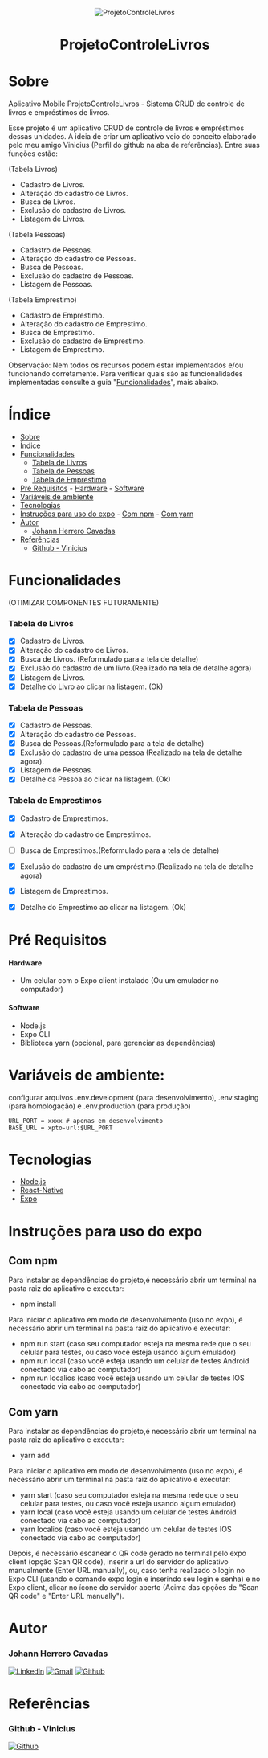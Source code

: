 <div align="center">

![ProjetoControleLivros](README_Files/icon.png)

</div>
<h1 align = "center">ProjetoControleLivros </h1>



# Sobre
Aplicativo Mobile ProjetoControleLivros - Sistema CRUD de controle de livros e empréstimos de livros.

Esse projeto é um aplicativo CRUD de controle de livros e empréstimos dessas unidades. A ideia de criar um aplicativo veio do conceito elaborado pelo meu amigo Vinicius (Perfil do github na aba de referências). Entre suas funções estão:

(Tabela Livros)
- Cadastro de Livros.
- Alteração do cadastro de Livros.
- Busca de Livros.
- Exclusão do cadastro de Livros.
- Listagem de Livros.

(Tabela Pessoas)
- Cadastro de Pessoas.
- Alteração do cadastro de Pessoas.
- Busca de Pessoas.
- Exclusão do cadastro de Pessoas.
- Listagem de Pessoas.
  
(Tabela Emprestimo)
- Cadastro de Emprestimo.
- Alteração do cadastro de Emprestimo.
- Busca de Emprestimo.
- Exclusão do cadastro de Emprestimo.
- Listagem de Emprestimo.

Observação: Nem todos os recursos podem estar implementados e/ou funcionando corretamente. Para verificar quais são as funcionalidades implementadas consulte a guia "[Funcionalidades](#Funcionalidades)", mais abaixo.

# Índice

- [Sobre](#sobre)
- [Índice](#índice)
- [Funcionalidades](#funcionalidades)
    - [Tabela de Livros](#tabela-de-livros)
    - [Tabela de Pessoas](#tabela-de-pessoas)
    - [Tabela de Emprestimo](#tabela-de-emprestimos)
- [Pré Requisitos](#pré-requisitos)
      - [Hardware](#hardware)
      - [Software](#software)
- [Variáveis de ambiente](#variáveis-de-ambiente)
- [Tecnologias](#tecnologias)
- [Instruções para uso do expo](#instruções-para-uso-do-expo)
      - [Com npm](#com-npm)
      - [Com yarn](#com-yarn)
- [Autor](#autor)
    - [Johann Herrero Cavadas](#johann-herrero-cavadas)
- [Referências](#referências)
    - [Github - Vinicius](#github-vinicius)


# Funcionalidades

(OTIMIZAR COMPONENTES FUTURAMENTE)
### Tabela de Livros
- [x] Cadastro de Livros.
- [x] Alteração do cadastro de Livros.
- [x] Busca de Livros. (Reformulado para a tela de detalhe)
- [x] Exclusão do cadastro de um livro.(Realizado na tela de detalhe agora)
- [x] Listagem de Livros.
- [x] Detalhe do Livro ao clicar na listagem. (Ok)

### Tabela de Pessoas
- [x] Cadastro de Pessoas.
- [x] Alteração do cadastro de Pessoas.
- [x] Busca de Pessoas.(Reformulado para a tela de detalhe)
- [x] Exclusão do cadastro de uma pessoa (Realizado na tela de detalhe agora).
- [x] Listagem de Pessoas.
- [x] Detalhe da Pessoa ao clicar na listagem. (Ok)

### Tabela de Emprestimos
- [x] Cadastro de Emprestimos.
- [x] Alteração do cadastro de Emprestimos.
- [ ] Busca de Emprestimos.(Reformulado para a tela de detalhe)
- [x] Exclusão do cadastro de um empréstimo.(Realizado na tela de detalhe agora)
- [x] Listagem de Emprestimos.
- [x] Detalhe do Emprestimo ao clicar na listagem. (Ok)


# Pré Requisitos

  #### Hardware
  - Um celular com o Expo client instalado (Ou um emulador no computador)

  #### Software
  - Node.js
  - Expo CLI
  - Biblioteca yarn (opcional, para gerenciar as dependências)

# Variáveis de ambiente:
  configurar arquivos .env.development (para desenvolvimento), .env.staging (para homologação) e .env.production (para produção)
  ```
  URL_PORT = xxxx # apenas em desenvolvimento
  BASE_URL = xpto-url:$URL_PORT
  ``` 
# Tecnologias
- [Node.js](https://nodejs.org/pt-br/)
- [React-Native](https://reactnative.dev)
- [Expo](https://expo.dev)

# Instruções para uso do expo

## Com npm
 Para instalar as dependências do projeto,é necessário abrir um terminal na pasta raiz do aplicativo e executar:
  - npm install

  Para iniciar o aplicativo em modo de desenvolvimento (uso no expo), é necessário abrir um terminal na pasta raiz do aplicativo e executar:
  - npm run start (caso seu computador esteja na mesma rede que o seu celular para testes, ou caso você esteja usando algum emulador)
  - npm run local (caso você esteja usando um celular de testes Android conectado via cabo ao computador)
  - npm run localios (caso você esteja usando um celular de testes IOS conectado via cabo ao computador)


  ## Com yarn
  Para instalar as dependências do projeto,é necessário abrir um terminal na pasta raiz do aplicativo e executar:
  - yarn add

  Para iniciar o aplicativo em modo de desenvolvimento (uso no expo), é necessário abrir um terminal na pasta raiz do aplicativo e executar:
  - yarn start (caso seu computador esteja na mesma rede que o seu celular para testes, ou caso você esteja usando algum emulador)
  - yarn local (caso você esteja usando um celular de testes Android conectado via cabo ao computador)
  - yarn localios (caso você esteja usando um celular de testes IOS conectado via cabo ao computador)

  Depois, é necessário escanear o QR code gerado no terminal pelo expo client (opção Scan QR code), inserir a url do servidor do aplicativo manualmente (Enter URL manually), ou, caso tenha realizado o login no Expo CLI (usando o comando expo login e inserindo seu login e senha) e no Expo client, clicar no ícone do servidor aberto (Acima das opções de "Scan QR code" e "Enter URL manually").




# Autor
### Johann Herrero Cavadas
[![Linkedin](https://img.shields.io/badge/LinkedIn-0077B5?style=for-the-badge&logo=linkedin&logoColor=white)](https://www.linkedin.com/in/jherrerocavadas/)
[![Gmail](https://img.shields.io/badge/Gmail-D14836?style=for-the-badge&logo=gmail&logoColor=white)](mailto:jherrerocavadas@gmail.com?Subject=Contato%20github%20-%20Repositório%20ProjetoMobileII)
[![Github](https://img.shields.io/badge/GitHub-100000?style=for-the-badge&logo=github&logoColor=white)](https://github.com/Jherrerocavadas)


# Referências
### Github - Vinicius
[![Github](https://img.shields.io/badge/GitHub-100000?style=for-the-badge&logo=github&logoColor=white)](https://github.com/viniciusVPC)